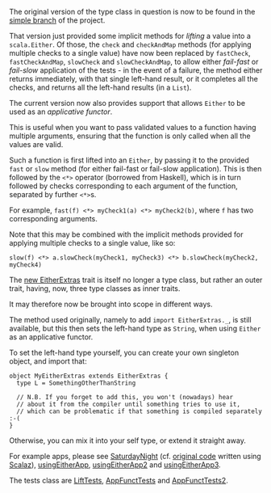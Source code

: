 The original version of the type class in question is now to be found
in the [simple branch](scala-either-extras/tree/simple) of the project.

That version just provided some implicit methods for *lifting* a value
into a `scala.Either`. Of those, the `check` and `checkAndMap` methods
(for applying multiple checks to a single value) have now been
replaced by `fastCheck`, `fastCheckAndMap`, `slowCheck` and
`slowCheckAndMap`, to allow either *fail-fast* or *fail-slow*
application of the tests - in the event of a failure, the method
either returns immediately, with that single left-hand result, or it
completes all the checks, and returns all the left-hand results (in a
`List`).

The current version now also provides support that allows `Either` to be
used as an *applicative functor*.

This is useful when you want to pass validated values to a function
having multiple arguments, ensuring that the function is only called
when all the values are valid.

Such a function is first lifted into an `Either`, by passing it to the
provided `fast` or `slow` method (for either fail-fast or fail-slow
application).  This is then followed by the `<*>` operator (borrowed from
Haskell), which is in turn followed by checks corresponding to each
argument of the function, separated by further `<*>`s.

For example, `fast(f) <*> myCheck1(a) <*> myCheck2(b)`, where `f` has
two corresponding arguments.

Note that this may be combined with the implicit methods provided for
applying multiple checks to a single value, like so:

    slow(f) <*> a.slowCheck(myCheck1, myCheck3) <*> b.slowCheck(myCheck2, myCheck4)

The [new
EitherExtras](scala-either-extras/blob/master/src/main/scala/EitherExtras.scala)
trait is itself no longer a type class, but rather an outer trait,
having, now, three type classes as inner traits.

It may therefore now be brought into scope in different ways.

The method used originally, namely to add `import EitherExtras._`, is
still available, but this then sets the left-hand type as `String`, when
using `Either` as an applicative functor.

To set the left-hand type yourself, you can create your own singleton
object, and import that:

    object MyEitherExtras extends EitherExtras {
      type L = SomethingOtherThanString

      // N.B. If you forget to add this, you won't (nowadays) hear
      // about it from the compiler until something tries to use it,
      // which can be problematic if that something is compiled separately :-(
    }

Otherwise, you can mix it into your self type, or extend it straight
away.

For example apps, please see
[SaturdayNight](scala-either-extras/blob/master/src/test/scala/SaturdayNight.scala)
(cf. [original code](https://gist.github.com/1241855) written using
[Scalaz](http://code.google.com/p/scalaz/)),
[usingEitherApp](scala-either-extras/blob/master/src/test/scala/usingEitherApp.scala),
[usingEitherApp2](scala-either-extras/blob/master/src/test/scala/usingEitherApp2.scala)
and
[usingEitherApp3](scala-either-extras/blob/master/src/test/scala/usingEitherApp3.scala).

The tests class are
[LiftTests](scala-either-extras/blob/master/src/test/scala/LiftTests.scala),
[AppFunctTests](scala-either-extras/blob/master/src/test/scala/AppFunctTests.scala)
and
[AppFunctTests2](scala-either-extras/blob/master/src/test/scala/AppFunctTests2.scala).
